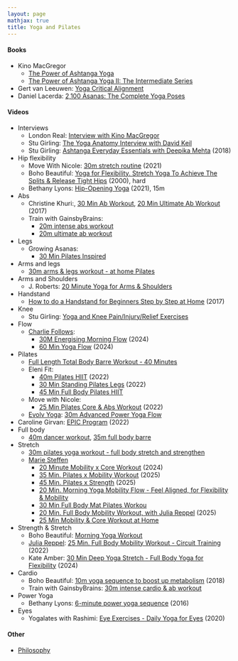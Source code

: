 ```yaml
---
layout: page
mathjax: true
title: Yoga and Pilates
---
```

#### Books
* Kino MacGregor
  * [The Power of Ashtanga Yoga](https://www.amazon.com/Power-Ashtanga-Yoga-Developing-Flexibility-ebook/dp/B019G6NM1W)
  * [The Power of Ashtanga Yoga II: The Intermediate Series](https://www.amazon.com/Power-Ashtanga-Yoga-II-Intermediate/dp/1611801591)
* Gert van Leeuwen: [Yoga Critical Alignment](https://www.amazon.com/Yoga-Critical-Alignment-Intelligent-Sequencing/dp/1611800633)
* Daniel Lacerda: [2,100 Asanas: The Complete Yoga Poses](https://www.amazon.com/100-Asanas-Complete-Yoga-Poses/dp/1631910108)

#### Videos
* Interviews
  * London Real: [Interview with Kino MacGregor](https://www.youtube.com/watch?v=fjxhW4VnIxA&t=817s)
  * Stu Girling: [The Yoga Anatomy Interview with David Keil](https://www.youtube.com/watch?v=m0Eq5qmIQgU&t=425s)
  * Stu Girling: [Ashtanga Everyday Essentials with Deepika Mehta](https://www.youtube.com/watch?v=jCSnfbgj4u0) (2018)
* Hip flexibility
  * Move With Nicole: [30m stretch routine](https://www.youtube.com/watch?v=RvCntPg7oPE) (2021)
  * Boho Beautiful: [Yoga for Flexibility. Stretch Yoga To Achieve The Splits & Release Tight Hips](https://www.youtube.com/watch?v=IZCJiTqdPm8&list=PLb09q0R7gAwRDiIjDHWMKqVPxE79AIWx0&index=3) (2000), hard
  * Bethany Lyons: [Hip-Opening Yoga](https://www.youtube.com/watch?v=gDU22gRb5wM) (2021), 15m
* Abs
  * Christine Khuri:, [30 Min Ab Workout](https://www.youtube.com/watch?v=AdWyo_3KrfA), [20 Min Ultimate Ab Workout](https://www.youtube.com/watch?v=q6NIWNnvOK0) (2017)
  * Train with GainsbyBrains:
    * [20m intense abs workout](https://www.youtube.com/watch?v=1rRehXq1diw)
    * [20m ultimate ab workout](https://www.youtube.com/watch?v=Ut6xnNEQXz8)
* Legs
  * Growing Asanas:
    * [30 Min Pilates Inspired](https://www.youtube.com/watch?v=5t_zGwEIKGo)
* Arms and legs
  * [30m arms & legs workout - at home Pilates](https://www.youtube.com/watch?v=XM6N1yl3UYw)
* Arms and Shoulders
  * J. Roberts: [20 Minute Yoga for Arms & Shoulders](https://www.youtube.com/watch?v=G9shuNsxZ7M)
* Handstand
  * [How to do a Handstand for Beginners Step by Step at Home](https://www.youtube.com/watch?v=8jXiQMh6Sc0) (2017)
* Knee
  * Stu Girling: [Yoga and Knee Pain/Injury/Relief Exercises](https://www.youtube.com/watch?v=S6g7M2FDFgA)
* Flow
  * [Charlie Follows](https://www.youtube.com/@CharlieFollows):
    * [30M Energising Morning Flow](https://www.youtube.com/watch?v=FGrzapAAmWk) (2024)
    * [60 Min Yoga Flow](https://www.youtube.com/watch?v=L-z1HLkS_-Y) (2024)
* Pilates
  * [Full Length Total Body Barre Workout - 40 Minutes](https://www.youtube.com/watch?v=NtwAHL_F2p8&t=1602s)
  * Eleni Fit:
    * [40m Pilates HIIT](https://www.youtube.com/watch?v=vNQZ6g_Lz1c) (2022)
    * [30 Min Standing Pilates Legs](https://www.youtube.com/watch?v=LQHLAUugetQ) (2022)
    * [45 Min Full Body Pilates HIIT](https://www.youtube.com/watch?v=ciACs4HAQfg)
  * Move with Nicole:
    * [25 Min Pilates Core & Abs Workout](https://www.youtube.com/watch?v=mREx1RkRv5g) (2022)
  * [Evolv Yoga](https://www.youtube.com/@evolv_yoga): [30m Advanced Power Yoga Flow](https://www.youtube.com/watch?v=7ht3DzPJ3Iw)
* Caroline Girvan: [EPIC Program](https://www.youtube.com/playlist?list=PLhu1QCKrfgPW3VAMHM-wefcO4ZyXf6cwt) (2022)
* Full body
  * [40m dancer workout](https://www.youtube.com/watch?v=CxfAULXP8SM), [35m full body barre](https://www.youtube.com/watch?v=TC3HV61YoOg)
* Stretch
  * [30m pilates yoga workout - full body stretch and strengthen](https://www.youtube.com/watch?v=lytHuRfbKdg)
  * [Marie Steffen](https://www.youtube.com/@MarieSteffen)
    * [20 Minute Mobility x Core Workout](https://www.youtube.com/watch?v=p9_P7fiVQPg) (2024)
    * [35 Min. Pilates x Mobility Workout](https://www.youtube.com/watch?v=Dq2b3Pp7Ybw) (2025)
    * [45 Min. Pilates x Strength](https://www.youtube.com/watch?v=hPG3u4TH5hE) (2025)
    * [20 Min. Morning Yoga Mobility Flow - Feel Aligned, for Flexibility & Mobility](https://www.youtube.com/watch?v=nQQJW0e9qIU)
    * [30 Min Full Body Mat Pilates Workou](https://www.youtube.com/watch?v=Rf-5vApyS2M)
    * [20 Min. Full Body Mobility Workout, with Julia Reppel](https://www.youtube.com/watch?v=JCVZS_3FQXE) (2025)
    * [25 Min Mobility & Core Workout at Home](https://www.youtube.com/watch?v=2HjaUTInIq8)
* Strength & Stretch
  * Boho Beautiful: [Morning Yoga Workout](https://www.youtube.com/watch?v=oX6I6vs1EFs)
  * [Julia Reppel](https://www.youtube.com/@julia.reppel): [25 Min. Full Body Mobility Workout - Circuit Training](https://www.youtube.com/watch?v=jPdft5H34C8) (2022)
  * Kate Amber: [30 Min Deep Yoga Stretch - Full Body Yoga for Flexibility](https://www.youtube.com/watch?v=FsYtlVrX7L8) (2024)
* Cardio
  * Boho Beautiful: [10m yoga sequence to boost up metabolism](https://www.youtube.com/watch?v=YhmOcg17y98) (2018)
  * Train with GainsbyBrains: [30m intense cardio & ab workout](https://www.youtube.com/watch?v=HZzMBznvT6E)
* Power Yoga
  * Bethany Lyons: [6-minute power yoga sequence](https://www.youtube.com/watch?v=yy_khEjkr9Q) (2016)
* Eyes
  * Yogalates with Rashimi: [Eye Exercises - Daily Yoga for Eyes](https://www.youtube.com/watch?v=J7KVbo1ABcc) (2020)

#### Other
* [Philosophy](/philosophy)
